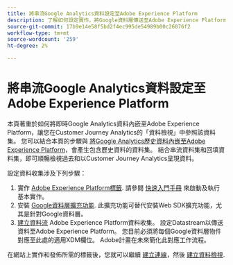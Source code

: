 ```yaml
---
title: 將串流Google Analytics資料設定至Adobe Experience Platform
description: 了解如何設定實作，將Google資料層傳送至Adobe Experience Platform
source-git-commit: 17b9e14e58f5bd2f4ec995de54989b00c26076f2
workflow-type: tm+mt
source-wordcount: '259'
ht-degree: 2%

---
```


# 將串流Google Analytics資料設定至Adobe Experience Platform

本頁著重於如何將即時Google Analytics資料內嵌至Adobe Experience Platform，讓您在Customer Journey Analytics的「資料檢視」中參照該資料集。 您可以結合本頁的步驟與 [將Google Analytics歷史資料內嵌至Adobe Experience Platform](backfill.md)，會產生包含歷史資料的資料集。 結合串流資料集和回填資料集，即可順暢檢視過去和以Customer Journey Analytics呈現資料。

設定資料收集涉及下列步驟：

1. 實作 [Adobe Experience Platform標籤](https://experienceleague.adobe.com/docs/experience-platform/tags/home.html?lang=zh-Hant). 請參閱 [快速入門手冊](https://experienceleague.adobe.com/docs/experience-platform/tags/get-started/quick-start.html) 來啟動及執行基本實作。
1. 安裝 [Google資料層擴充功能](https://experienceleague.adobe.com/docs/experience-platform/tags/extensions/adobe/google-data-layer/overview.html). 此擴充功能可替代安裝Web SDK擴充功能，尤其是針對Google資料層。
1. [建立資料流](https://experienceleague.adobe.com/docs/experience-platform/edge/datastreams/overview.html) Adobe Experience Platform資料收集。 設定Datastream以傳送資料至Adobe Experience Platform。 您目前必須將每個Google資料層物件對應至此處的適用XDM欄位。 Adobe計畫在未來簡化此對應工作流程。

在網站上實作和發佈所需的標籤後，您就可以繼續 [建立連線](/help/connections/create-connection.md)，然後 [建立資料檢視](/help/data-views/create-dataview.md).
